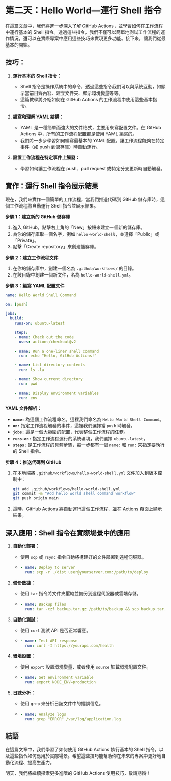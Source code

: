 # 第二天：Hello World—運行 Shell 指令

在這篇文章中，我們將進一步深入了解 GitHub Actions，並學習如何在工作流程中運行基本的 Shell 指令。透過這些指令，我們不僅可以簡單地測試工作流程的運作情況，還可以在實際專案中應用這些技巧來實現更多功能。接下來，讓我們從最基本的開始。

## 技巧：
1. **運行基本的 Shell 指令：**
    - Shell 指令是操作系統中的命令，透過這些指令我們可以與系統互動，如顯示當前目錄內容、建立文件夾、顯示環境變量等等。
    - 這篇教學將介紹如何在 GitHub Actions 的工作流程中使用這些基本指令。

2. **編寫和理解 YAML 結構：**
    - YAML 是一種簡單而強大的文件格式，主要用來寫配置文件。在 GitHub Actions 中，所有的工作流程配置都是使用 YAML 編寫的。
    - 我們將一步步學習如何編寫最基本的 YAML 配置，讓工作流程能夠在特定事件（如 push 到儲存庫）時自動運行。

3. **設置工作流程在特定事件上觸發：**
    - 學習如何讓工作流程在 push、pull request 或特定分支更新時自動觸發。

## 實作：運行 Shell 指令展示結果

現在，我們來實作一個簡單的工作流程，當我們推送代碼到 GitHub 儲存庫時，這個工作流程將自動運行 Shell 指令並展示結果。

**步驟 1：建立新的 GitHub 儲存庫**
1. 進入 GitHub，點擊右上角的「New」按鈕來建立一個新的儲存庫。
2. 為你的儲存庫取一個名字，例如 `hello-world-shell`，並選擇「Public」或「Private」。
3. 點擊「Create repository」來創建儲存庫。

**步驟 2：建立工作流程文件**
1. 在你的儲存庫中，創建一個名為 `.github/workflows/` 的目錄。
2. 在該目錄中創建一個新文件，名為 `hello-world-shell.yml`。

**步驟 3：編寫 YAML 配置文件**
```yaml
name: Hello World Shell Command

on: [push]

jobs:
  build:
    runs-on: ubuntu-latest

    steps:
    - name: Check out the code
      uses: actions/checkout@v2

    - name: Run a one-liner shell command
      run: echo "Hello, GitHub Actions!"

    - name: List directory contents
      run: ls -la

    - name: Show current directory
      run: pwd

    - name: Display environment variables
      run: env
```

**YAML 文件解析：**
- **`name:`** 為這個工作流程命名，這裡我們命名為 `Hello World Shell Command`。
- **`on:`** 指定工作流程觸發的事件，這裡我們選擇當 `push` 時觸發。
- **`jobs:`** 這是一個大範圍的配置，代表整個工作流程的任務。
- **`runs-on:`** 指定工作流程運行的系統環境，我們選擇 `ubuntu-latest`。
- **`steps:`** 是工作流程的具體步驟，每一步都有一個 `name:` 和 `run:` 來指定要執行的 Shell 指令。

**步驟 4：推送代碼到 GitHub**
1. 在本地端將 `.github/workflows/hello-world-shell.yml` 文件加入到版本控制中：
   ```bash
   git add .github/workflows/hello-world-shell.yml
   git commit -m "Add hello world shell command workflow"
   git push origin main
   ```
2. 這時，GitHub Actions 將自動運行這個工作流程，並在 Actions 頁面上顯示結果。

## 深入應用：Shell 指令在實際場景中的應用

1. **自動化部署：**
    - 使用 `scp` 或 `rsync` 指令自動將構建好的文件部署到遠程伺服器。
    - ```yaml
      - name: Deploy to server
        run: scp -r ./dist user@yourserver.com:/path/to/deploy
      ```

2. **備份數據：**
    - 使用 `tar` 指令將文件夾壓縮並備份到遠程伺服器或雲端存儲。
    - ```yaml
      - name: Backup files
        run: tar -czf backup.tar.gz /path/to/backup && scp backup.tar.gz user@backupserver:/backup/location
      ```

3. **自動化測試：**
    - 使用 `curl` 測試 API 是否正常響應。
    - ```yaml
      - name: Test API response
        run: curl -I https://yourapi.com/health
      ```

4. **環境設置：**
    - 使用 `export` 設置環境變量，或者使用 `source` 加載環境配置文件。
    - ```yaml
      - name: Set environment variable
        run: export NODE_ENV=production
      ```

5. **日誌分析：**
    - 使用 `grep` 來分析日誌文件中的錯誤信息。
    - ```yaml
      - name: Analyze logs
        run: grep "ERROR" /var/log/application.log
      ```

## 結語

在這篇文章中，我們學習了如何使用 GitHub Actions 執行基本的 Shell 指令，以及這些指令如何應用於實際場景。希望這些技巧能幫助你在未來的專案中更好地自動化流程、提高生產力。

明天，我們將繼續探索更多進階的 GitHub Actions 使用技巧，敬請期待！